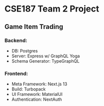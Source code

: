 # CSE187 Team 2 Project
## Game Item Trading

### Backend:
- DB: Postgres
- Server: Express w/ GraphQL Yoga
- Schema Generator: TypeGraphQL

### Frontend:
- Meta Framework: Next.js 13
- Build: Turbopack
- UI Framework: MaterialUI
- Authentication: NextAuth
